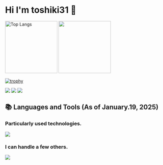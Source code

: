 # Hi I'm toshiki31 👋

<!-- <a href="https://github.com/kawarimidoll/typograssy"><img alt="typograssy" src="https://typograssy.deno.dev/api?text=%20Hi!%20I'm%20Paseri!%20"></a> -->

<p align="left"> 
<!-- todo: vercelをデプロイして出てきたURLに変更する -->
    <img alt="Top Langs" height="170" src="https://github-readme-stats-rose-nu-71.vercel.app/api/top-langs/?username=toshiki31&layout=compact&count_private=true&show_icons=true&theme=city_lights" />
    <img height="170" src="https://github-readme-stats-rose-nu-71.vercel.app/api?username=toshiki31&show_icons=true&theme=city_lights">

<!-- ## 🏆 GitHub Profile Trophy -->

[![trophy](https://github-profile-trophy.vercel.app/?username=toshiki31&count_private=true&theme=nord&column=7)](https://github.com/ryo-ma/github-profile-trophy)

<!-- ## 🪪 GitHub Profile Summary Cards -->

![](https://github-profile-summary-cards.vercel.app/api/cards/profile-details?username=toshiki31&count_private=true&theme=city_lights)
![](https://github-profile-summary-cards.vercel.app/api/cards/repos-per-language?username=toshiki31&count_private=true&theme=city_lights)
![](https://github-profile-summary-cards.vercel.app/api/cards/most-commit-language?username=toshiki31&count_private=true&theme=city_lights)

## 📚 Languages and Tools (As of January.19, 2025)

<!-- generate by https://rahuldkjain.github.io/gh-profile-readme-generator/ -->

### Particularly used technologies.

<p align="left">
  <a href="https://skillicons.dev">
    <img src="https://skillicons.dev/icons?i=react,typescript,nextjs,mui,emotion,tailwind,html,css,javascript,azure,figma" />
      
  </a>
</p>

### I can handle a few others.

<p align="left">
  <a href="https://skillicons.dev">
    <img src="https://skillicons.dev/icons?i=python,go,docker,graphql,vite,laravel,nodejs,githubactions,postman" />
  </a>
</p>

